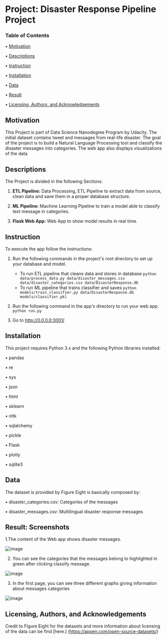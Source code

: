# Project:  Disaster Response Pipeline Project

### Table of Contents
•	[Motivation](#Motivation)

•	[Descriptions](#Description)

•	[Instruction](#Instruction)

•	[Installation](#Installation)

•	[Data](#Data)

•	[Result](#Result)

•	[Licensing, Authors, and Acknowledgements](#Licensing)

## Motivation <a name="Motivation"></a>

This Project is part of Data Science Nanodegree Program by Udacity. The initial dataset contains tweet and messages from real-life disaster. The goal of the project is to build a Natural Language Processing tool and classify the disaster messages into categories. The web app also displays visualizations of the data

## Descriptions <a name="Descriptions"></a>
The Project is divided in the following Sections:

1.	**ETL Pipeline:**  Data Processing, ETL Pipeline to extract data from source, clean data and save them in a proper database structure.

2.	**ML Pipeline:**  Machine Learning Pipeline to train a model able to classify text message in categories.

3.	**Flask Web App:**  Web App to show model results in real time.

## Instruction <a name="Instruction"></a>

To execute the app follow the instructions:
1. Run the following commands in the project's root directory to set up your database and model.

    - To run ETL pipeline that cleans data and stores in database
        `python data/process_data.py data/disaster_messages.csv data/disaster_categories.csv data/DisasterResponse.db`
    - To run ML pipeline that trains classifier and saves
        `python models/train_classifier.py data/DisasterResponse.db models/classifier.pkl`

2. Run the following command in the app's directory to run your web app.
    `python run.py`

3. Go to http://0.0.0.0:3001/



## Installation <a name="Installation"></a>

This project requires Python 3.x and the following Python libraries installed:

•	pandas

•	re

•	sys

•	json

•	html

•	sklearn

•	nltk

•	sqlalchemy

•	pickle

•	Flask

•	plotly

•	sqlite3


## Data <a name="Data"></a>

The dataset is provided by Figure Eight is basically composed by:

•	disaster_categories.csv: Categories of the messages

•	disaster_messages.csv: Multilingual disaster response messages


## Result: Screenshots <a name="Result: Screenshots"></a>

1.The content of the Web app shows disaster messages.

![image](https://user-images.githubusercontent.com/59744578/115153223-6fd96e80-a03a-11eb-8be4-a189cbc13042.png)

2.	You can see the categories that the messages belong to highlighted  in green after clicking classify message.

![image](https://user-images.githubusercontent.com/59744578/115153584-66510600-a03c-11eb-8b8e-a814d3a4c717.png)

3.	In the first page, you can see three different graphs giving information about messages categories

![image](https://user-images.githubusercontent.com/59744578/115153594-749f2200-a03c-11eb-9eec-dc601252261d.png)

## Licensing, Authors, and Acknowledgements
Credit to Figure Eight for the datasets and more information about licensing of the data can be find [here.]
(https://appen.com/open-source-datasets/)


